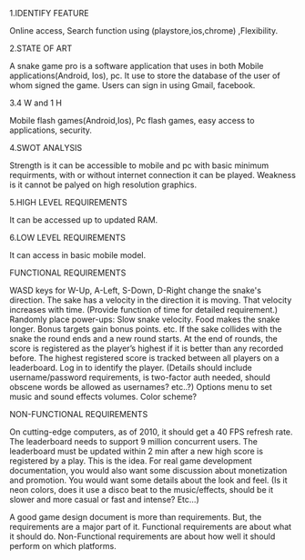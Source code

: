 1.IDENTIFY FEATURE

Online access, Search function using (playstore,ios,chrome) ,Flexibility.

2.STATE OF ART

A snake game pro is a software application that uses in both Mobile applications(Android, Ios), pc. It use to store the database of the user of whom signed the game. Users can sign in using Gmail, facebook.

3.4 W and 1 H

Mobile flash games(Android,Ios), Pc flash games, easy access to applications, security.

4.SWOT ANALYSIS

Strength is it can be accessible to mobile and pc with basic minimum requirments, with or without  internet connection it can be played. Weakness is it cannot be palyed on high resolution graphics.

5.HIGH LEVEL REQUIREMENTS

It can be accessed up to updated RAM.

6.LOW LEVEL REQUIREMENTS

It can access in basic mobile model. 

FUNCTIONAL REQUIREMENTS

WASD keys for W-Up, A-Left, S-Down, D-Right change the snake's direction.
The sake has a velocity in the direction it is moving. That velocity increases with time. (Provide function of time for detailed requirement.)
Randomly place power-ups:
Slow snake velocity.
Food makes the snake longer.
Bonus targets gain bonus points.
etc.
If the sake collides with the snake the round ends and a new round starts.
At the end of rounds, the score is registered as the player’s highest if it is better than any recorded before. The highest registered score is tracked between all players on a leaderboard.
Log in to identify the player. (Details should include username/password requirements, is two-factor auth needed, should obscene words be allowed as usernames? etc..?)
Options menu to set music and sound effects volumes. Color scheme?

NON-FUNCTIONAL REQUIREMENTS

On cutting-edge computers, as of 2010, it should get a 40 FPS refresh rate.
The leaderboard needs to support 9 million concurrent users.
The leaderboard must be updated within 2 min after a new high score is registered by a play.
This is the idea. For real game development documentation, you would also want some discussion about monetization and promotion. You would want some details about the look and feel. (Is it neon colors, does it use a disco beat to the music/effects, should be it slower and more casual or fast and intense? Etc…)

A good game design document is more than requirements. But, the requirements are a major part of it. Functional requirements are about what it should do. Non-Functional requirements are about how well it should perform on which platforms.
